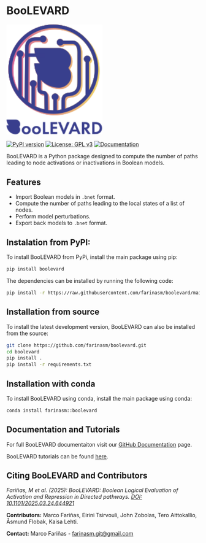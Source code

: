 # BooLEVARD

<a href="[Logo](https://github.com/farinasm/boolevard/blob/main/docs/Logo.svg)">
    <img src="https://github.com/farinasm/boolevard/blob/main/docs/Logo.svg" alt="Logo" width="250">
</a>

[![PyPI version](https://img.shields.io/pypi/v/boolevard)](https://pypi.org/project/boolevard/)
[![License: GPL v3](https://img.shields.io/badge/License-GPLv3-blue.svg)](https://github.com/farinasm/boolevard/blob/main/LICENSE/)
[![Documentation](https://img.shields.io/badge/docs-latest-brightgreen.svg)](https://github.com/farinasm/boolevard/)

BooLEVARD is a Python package designed to compute the number of paths leading to node activations or inactivations in Boolean models.

## Features

- Import Boolean models in `.bnet` format.
- Compute the number of paths leading to the local states of a list of nodes.
- Perform model perturbations.
- Export back models to `.bnet` format.

## Instalation from PyPI:

To install BooLEVARD from PyPi, install the main package using pip:

```bash
pip install boolevard
```

The dependencies can be installed by running the following code:

```bash
pip install -r https://raw.githubusercontent.com/farinasm/boolevard/main/requirements.txt
```

## Installation from source

To install the latest development version, BooLEVARD can also be installed from the source:

```bash
git clone https://github.com/farinasm/boolevard.git
cd boolevard
pip install .
pip install -r requirements.txt
```

## Installation with conda

To install BooLEVARD using conda, install the main package using conda:

```bash
conda install farinasm::boolevard
```

## Documentation and Tutorials

For full BooLEVARD documentaiton visit our [GitHub Documentation](https://farinasm.github.io/boolevard) page.

BooLEVARD tutorials can be found [here](https://github.com/farinasm/boolevard/tree/main/tutorials).

## Citing BooLEVARD and Contributors

*Fariñas, M et al. (2025): BooLEVARD: Boolean Logical Evaluation of Activation and Repression in Directed pathways. [DOI: 10.1101/2025.03.24.644921](https://doi.org/10.1101/2025.03.24.644921)*

**Contributors:** Marco Fariñas, Eirini Tsirvouli, John Zobolas, Tero Aittokallio, Åsmund Flobak, Kaisa Lehti.

**Contact:** Marco Fariñas - farinasm.git@gmail.com
